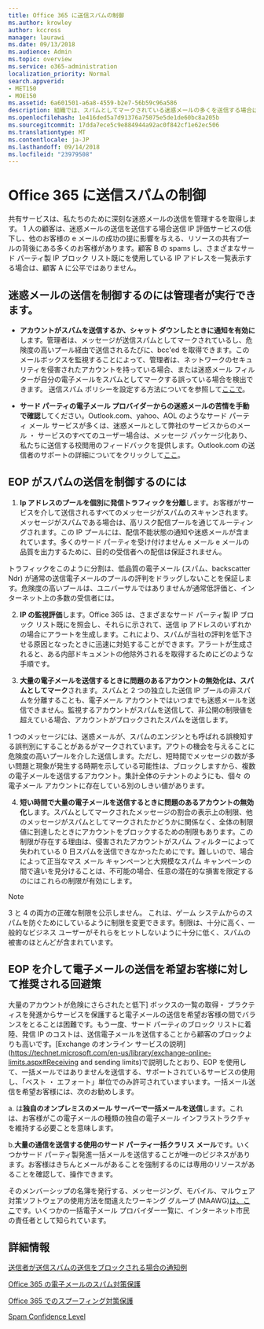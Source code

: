 ```yaml
---
title: Office 365 に送信スパムの制御
ms.author: krowley
author: kccross
manager: laurawi
ms.date: 09/13/2018
ms.audience: Admin
ms.topic: overview
ms.service: o365-administration
localization_priority: Normal
search.appverid:
- MET150
- MOE150
ms.assetid: 6a601501-a6a8-4559-b2e7-56b59c96a586
description: 組織では、スパムとしてマークされている迷惑メールの多くを送信する場合は Office 365 で電子メールを送信することから禁止を取得でした。このような理由と何ができるかについての詳細については、この資料を参照してください。
ms.openlocfilehash: 1e416ded5a7d91376a75075e5de1de60bc8a205b
ms.sourcegitcommit: 17dda7ece5c9e884944a92ac0f842cf1e62ec506
ms.translationtype: MT
ms.contentlocale: ja-JP
ms.lasthandoff: 09/14/2018
ms.locfileid: "23979508"
---
```

# <a name="controlling-outbound-spam-in-office-365"></a>Office 365 に送信スパムの制御

共有サービスは、私たちのために深刻な迷惑メールの送信を管理するを取得します。 1 人の顧客は、迷惑メールの送信を送信する場合送信 IP 評価サービスの低下し、他のお客様の e メールの成功の提に影響を与える、リソースの共有プールの背後にある多くのお客様があります。顧客 B の spams し、さまざまなサード パーティ製 IP ブロック リスト既にを使用している IP アドレスを一覧表示する場合は、顧客 A に公平ではありません。

## <a name="what-admins-can-do-to-control-outbound-spam"></a>迷惑メールの送信を制御するのには管理者が実行できます。

- **アカウントがスパムを送信するか、シャット ダウンしたときに通知を有効に**します。管理者は、メッセージが送信スパムとしてマークされているし、危険度の高いプール経由で送信されるたびに、bcc'ed を取得できます。このメールボックスを監視することによって、管理者は、ネットワークのセキュリティを侵害されたアカウントを持っている場合、または迷惑メール フィルターが自分の電子メールをスパムとしてマークする誤っている場合を検出できます。 送信スパム ポリシーを設定する方法についてを参照して[ここで](configure-the-outbound-spam-policy.md)。
 
- **サード パーティの電子メール プロバイダーからの迷惑メールの苦情を手動で確認**してください。Outlook.com、yahoo、AOL のようなサード パーティ メール サービスが多くは、迷惑メールとして弊社のサービスからのメール ・ サービスのすべてのユーザー場合は、メッセージ パッケージ化あり、私たちに送信する校閲用のフィードバックを提供します。Outlook.com の送信者のサポートの詳細についてをクリックして[ここ](https://sendersupport.olc.protection.outlook.com/pm/services.aspx)。

## <a name="what-eop-does-to-control-outbound-spam"></a>EOP がスパムの送信を制御するのには 

1. **Ip アドレスのプールを個別に発信トラフィックを分離**します。お客様がサービスを介して送信されるすべてのメッセージがスパムのスキャンされます。メッセージがスパムである場合は、高リスク配信プールを通じてルーティングされます。この IP プールには、配信不能状態の通知や迷惑メールが含まれています。多くのサード パーティを受け付けません e メール e メールの品質を出力するために、目的の受信者への配信は保証されません。

トラフィックをこのように分割は、低品質の電子メール (スパム、backscatter Ndr) が通常の送信電子メールのプールの評判をドラッグしないことを保証します。危険度の高いプールは、ユニバーサルではありませんが通常低評価と、インターネット上の多数の受信者には。 

2. **IP の監視評価**します。Office 365 は、さまざまなサード パーティ製 IP ブロック リスト既にを照会し、それらに示されて、送信 ip アドレスのいずれかの場合にアラートを生成します。これにより、スパムが当社の評判を低下させる原因となったときに迅速に対処することができます。アラートが生成されると、ある内部ドキュメントの他除外されるを取得するためにどのような手順です。 

3. **大量の電子メールを送信するときに問題のあるアカウントの無効化は、スパムとしてマーク**されます。スパムと 2 つの独立した送信 IP プールの非スパムを分離することも、電子メール アカウントではいつまでも迷惑メールを送信できません。監視するアカウントがスパムを送信して、非公開の制限値を超えている場合、アカウントがブロックされたスパムを送信します。

1 つのメッセージには、迷惑メールが、スパムのエンジンとも呼ばれる誤検知する誤判別にすることがあるがマークされています。アウトの機会を与えることに危険度の高いプールを介した送信します。ただし、短時間でメッセージの数が多い問題と現象が発生する時期を示している可能性は、ブロックしますから、複数の電子メールを送信するアカウント。集計全体のテナントのようにも、個々 の電子メール アカウントに存在している別のしきい値があります。

4. **短い時間で大量の電子メールを送信するときに問題のあるアカウントの無効化**します。スパムとしてマークされたメッセージの割合の表示上の制限、他のメッセージがスパムとしてマークされたかどうかに関係なく、全体の制限値に到達したときにアカウントをブロックするための制限もあります。この制限が存在する理由は、侵害されたアカウントがスパム フィルターによって失われている 0 日スパムを送信できなかったためにです。難しいので、場合によって正当なマス メール キャンペーンと大規模なスパム キャンペーンの間で違いを見分けることは、不可能の場合、任意の潜在的な損害を限定するのにはこれらの制限が有効にします。

> [!NOTE]
> 3 と 4 の両方の正確な制限を公示しません。 これは、ゲーム システムからのスパムを防ぐためにしているように制限を変更できます。制限は、十分に高く、一般的なビジネス ユーザーがそれらをヒットしないように十分に低く、スパムの被害のほとんどが含まれています。 

## <a name="recommended-workarounds-for-customers-who-want-to-send-outbound-a-lot-of-email-through-eop"></a>EOP を介して電子メールの送信を希望お客様に対して推奨される回避策

大量のアカウントが危険にさらされたと低下] ボックスの一覧の取得・ プラクティスを発進からサービスを保護すると電子メールの送信を希望お客様の間でバランスをとることは困難です。もう一度、サード パーティのブロック リストに着陸、発信 IP のコストは、送信電子メールを送信することから顧客のブロックよりも高いです。[Exchange のオンライン サービスの説明](https://technet.microsoft.com/en-us/library/exchange-online-limits.aspx#Receiving and sending limits)で説明したとおり、EOP を使用して、一括メールではありませんを送信する、サポートされているサービスの使用し、「ベスト ・ エフォート」単位でのみ許可されていますいます。一括メール送信を希望お客様には、次のお勧めします。

a. は**独自のオンプレミスのメール サーバーで一括メールを送信**します。これは、お客様がこの電子メールの種類の独自の電子メール インフラストラクチャを維持する必要ことを意味します。

b.**大量の通信を送信する使用のサード パーティ一括クラリス メール**です。いくつかサード パーティ製発進一括メールを送信することが唯一のビジネスがあります。お客様はきちんとメールがあることを強制するのには専用のリソースがあることを確認して、操作できます。 

そのメンバーシップの名簿を発行する、メッセージング、モバイル、マルウェア対策ソフトウェアの使用方法を間違えたワーキング グループ (MAAWG)[は、ここ](http://www.maawg.org/about/roster)です。いくつかの一括電子メール プロバイダー一覧に、インターネット市民の責任者として知られています。 
  
## <a name="for-more-information"></a>詳細情報

[送信者が送信スパムの送信をブロックされる場合の通知例](sample-notification-when-a-sender-is-blocked-sending-outbound-spam.md)

[Office 365 の電子メールのスパム対策保護](anti-spam-protection.md)

[Office 365 でのスプーフィング対策保護](anti-spoofing-protection.md)

[Spam Confidence Level](spam-confidence-levels.md)
